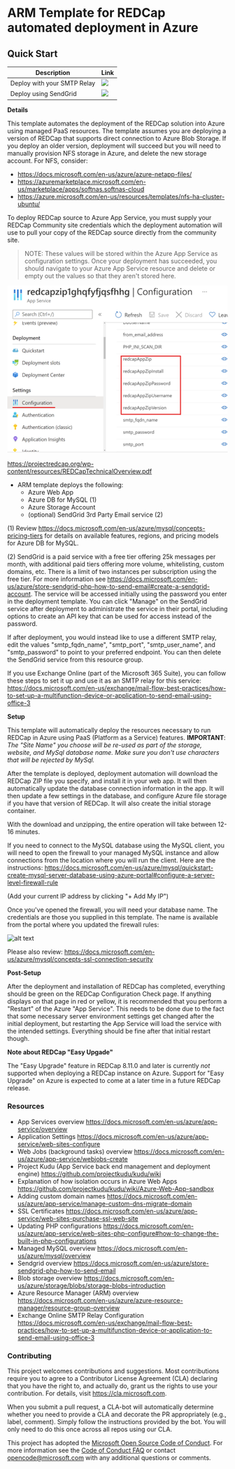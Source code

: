 # ARM Template for REDCap automated deployment in Azure


## Quick Start

Description | Link
--- | ---
Deploy with your SMTP Relay | <a href="https://portal.azure.com/#create/Microsoft.Template/uri/https%3A%2F%2Fraw.githubusercontent.com%2Faidikhcc%2Fredcap-azure%2Fmaster%2Fazuredeploy.json" target="_blank"><img src="http://azuredeploy.net/deploybutton.png"/></a>
Deploy using SendGrid | <a href="https://portal.azure.com/#create/Microsoft.Template/uri/https%3A%2F%2Fraw.githubusercontent.com%2Fvanderbilt-redcap%2Fredcap-azure%2Fmaster%2Fazuredeploy_with_SendGrid.json" target="_blank"><img src="http://azuredeploy.net/deploybutton.png"/></a>

__Details__

This template automates the deployment of the REDCap solution into Azure using managed PaaS resources. The template assumes you are deploying a version of REDCap that supports direct connection to Azure Blob Storage. If you deploy an older version, deployment will succeed but you will need to manually provision NFS storage in Azure, and delete the new storage account. For NFS, consider:
  * https://docs.microsoft.com/en-us/azure/azure-netapp-files/
  * https://azuremarketplace.microsoft.com/en-us/marketplace/apps/softnas.softnas-cloud
  * https://azure.microsoft.com/en-us/resources/templates/nfs-ha-cluster-ubuntu/

To deploy REDCap source to Azure App Service, you must supply your REDCap Community site credentials which the deployment automation will use to pull your copy of the REDCap source directly from the community site.

> NOTE: These values will be stored within the Azure App Service as configuration settings. Once your deployment has succeeded, you should navigate to your Azure App Service resource and delete or empty out the values so that they aren't stored here.

  ![Azure App Service](/images/app-settings.png)

https://projectredcap.org/wp-content/resources/REDCapTechnicalOverview.pdf

* ARM template deploys the following:
  * Azure Web App
  * Azure DB for MySQL (1)
  * Azure Storage Account
  * (optional) SendGrid 3rd Party Email service (2)

(1) Review https://docs.microsoft.com/en-us/azure/mysql/concepts-pricing-tiers for details on available features, regions, and pricing models for Azure DB for MySQL.

(2) SendGrid is a paid service with a free tier offering 25k messages per month, with additional paid tiers offering more volume, whitelisting, custom domains, etc. There is a limit of two instances per subscription using the free tier. For more information see https://docs.microsoft.com/en-us/azure/store-sendgrid-php-how-to-send-email#create-a-sendgrid-account. The service will be accessed initially using the password you enter in the deployment template. You can click "Manage" on the SendGrid service after deployment to administrate the service in their portal, including options to create an API key that can be used for access instead of the password.

  If after deployment, you would instead like to use a different SMTP relay, edit the values "smtp_fqdn_name", "smtp_port", "smtp_user_name", and "smtp_password" to point to your preferred endpoint. You can then delete the SendGrid service from this resource group.

  If you use Exchange Online (part of the Microsoft 365 Suite), you can follow these steps to set it up and use it as an SMTP relay for this service: https://docs.microsoft.com/en-us/exchange/mail-flow-best-practices/how-to-set-up-a-multifunction-device-or-application-to-send-email-using-office-3
  
__Setup__

This template will automatically deploy the resources necessary to run REDCap in Azure using PaaS (Platform as a Service) features. **IMPORTANT**: *The "Site Name" you choose will be re-used as part of the storage, website, and MySql database name. Make sure you don't use characters that will be rejected by MySql.* 

After the template is deployed, deployment automation will download the REDCap ZIP file you specify, and install it in your web app. It will then automatically update the database connection information in the app. It will then update a few settings in the database, and configure Azure file storage if you have that version of REDCap. It will also create the initial storage container.

With the download and unzipping, the entire operation will take between 12-16 minutes.

If you need to connect to the MySQL database using the MySQL client, you will need to open the firewall to your managed MySQL instance and allow connections from the location where you will run the client. Here are the instructions:
https://docs.microsoft.com/en-us/azure/mysql/quickstart-create-mysql-server-database-using-azure-portal#configure-a-server-level-firewall-rule

(Add your current IP address by clicking "+ Add My IP")

Once you've opened the firewall, you will need your database name. The credentials are those you supplied in this template. The name is available from the portal where you updated the firewall rules:

  ![alt text][MySql]

Please also review:
https://docs.microsoft.com/en-us/azure/mysql/concepts-ssl-connection-security

__Post-Setup__

After the deployment and installation of REDCap has completed, everything should be green on the REDCap Configuration Check page. If anything displays on that page in red or yellow, it is recommended that you perform a "Restart" of the Azure "App Service". This needs to be done due to the fact that some necessary server environment settings get changed after the initial deployment, but restarting the App Service will load the service with the intended settings. Everything should be fine after that initial restart though.

__Note about REDCap "Easy Upgade"__

The "Easy Upgrade" feature in REDCap 8.11.0 and later is currently *not* supported when deploying a REDCap instance on Azure. Support for "Easy Upgrade" on Azure is expected to come at a later time in a future REDCap release.

### Resources

 * App Services overview
https://docs.microsoft.com/en-us/azure/app-service/overview
 * Application Settings
https://docs.microsoft.com/en-us/azure/app-service/web-sites-configure
 * Web Jobs (background tasks) overview
https://docs.microsoft.com/en-us/azure/app-service/webjobs-create
 * Project Kudu (App Service back end management and deployment engine)
https://github.com/projectkudu/kudu/wiki
 * Explanation of how isolation occurs in Azure Web Apps
https://github.com/projectkudu/kudu/wiki/Azure-Web-App-sandbox
 * Adding custom domain names
https://docs.microsoft.com/en-us/azure/app-service/manage-custom-dns-migrate-domain
 * SSL Certificates
https://docs.microsoft.com/en-us/azure/app-service/web-sites-purchase-ssl-web-site
 * Updating PHP configurations
https://docs.microsoft.com/en-us/azure/app-service/web-sites-php-configure#how-to-change-the-built-in-php-configurations
 * Managed MySQL overview
https://docs.microsoft.com/en-us/azure/mysql/overview
 * Sendgrid overview
https://docs.microsoft.com/en-us/azure/store-sendgrid-php-how-to-send-email
 * Blob storage overview
https://docs.microsoft.com/en-us/azure/storage/blobs/storage-blobs-introduction
 * Azure Resource Manager (ARM) overview
https://docs.microsoft.com/en-us/azure/azure-resource-manager/resource-group-overview
 * Exchange Online SMTP Relay Configuration
https://docs.microsoft.com/en-us/exchange/mail-flow-best-practices/how-to-set-up-a-multifunction-device-or-application-to-send-email-using-office-3


### Contributing

This project welcomes contributions and suggestions.  Most contributions require you to agree to a
Contributor License Agreement (CLA) declaring that you have the right to, and actually do, grant us
the rights to use your contribution. For details, visit https://cla.microsoft.com.

When you submit a pull request, a CLA-bot will automatically determine whether you need to provide
a CLA and decorate the PR appropriately (e.g., label, comment). Simply follow the instructions
provided by the bot. You will only need to do this once across all repos using our CLA.

This project has adopted the [Microsoft Open Source Code of Conduct](https://opensource.microsoft.com/codeofconduct/).
For more information see the [Code of Conduct FAQ](https://opensource.microsoft.com/codeofconduct/faq/) or
contact [opencode@microsoft.com](mailto:opencode@microsoft.com) with any additional questions or comments.

[MySql]: ./images/mysql.png
